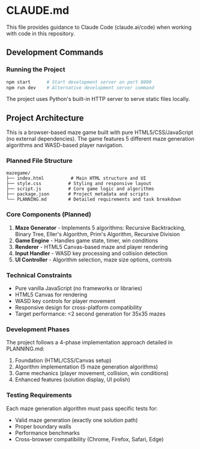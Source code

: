 # CLAUDE.md

This file provides guidance to Claude Code (claude.ai/code) when working with code in this repository.

## Development Commands

### Running the Project
```bash
npm start      # Start development server on port 8000
npm run dev    # Alternative development server command
```

The project uses Python's built-in HTTP server to serve static files locally.

## Project Architecture

This is a browser-based maze game built with pure HTML5/CSS/JavaScript (no external dependencies). The game features 5 different maze generation algorithms and WASD-based player navigation.

### Planned File Structure
```
mazegame/
├── index.html          # Main HTML structure and UI
├── style.css          # Styling and responsive layout  
├── script.js          # Core game logic and algorithms
├── package.json       # Project metadata and scripts
└── PLANNING.md        # Detailed requirements and task breakdown
```

### Core Components (Planned)
1. **Maze Generator** - Implements 5 algorithms: Recursive Backtracking, Binary Tree, Eller's Algorithm, Prim's Algorithm, Recursive Division
2. **Game Engine** - Handles game state, timer, win conditions
3. **Renderer** - HTML5 Canvas-based maze and player rendering  
4. **Input Handler** - WASD key processing and collision detection
5. **UI Controller** - Algorithm selection, maze size options, controls

### Technical Constraints
- Pure vanilla JavaScript (no frameworks or libraries)
- HTML5 Canvas for rendering
- WASD key controls for player movement
- Responsive design for cross-platform compatibility
- Target performance: <2 second generation for 35x35 mazes

### Development Phases
The project follows a 4-phase implementation approach detailed in PLANNING.md:
1. Foundation (HTML/CSS/Canvas setup)
2. Algorithm implementation (5 maze generation algorithms)  
3. Game mechanics (player movement, collision, win conditions)
4. Enhanced features (solution display, UI polish)

### Testing Requirements
Each maze generation algorithm must pass specific tests for:
- Valid maze generation (exactly one solution path)
- Proper boundary walls
- Performance benchmarks
- Cross-browser compatibility (Chrome, Firefox, Safari, Edge)